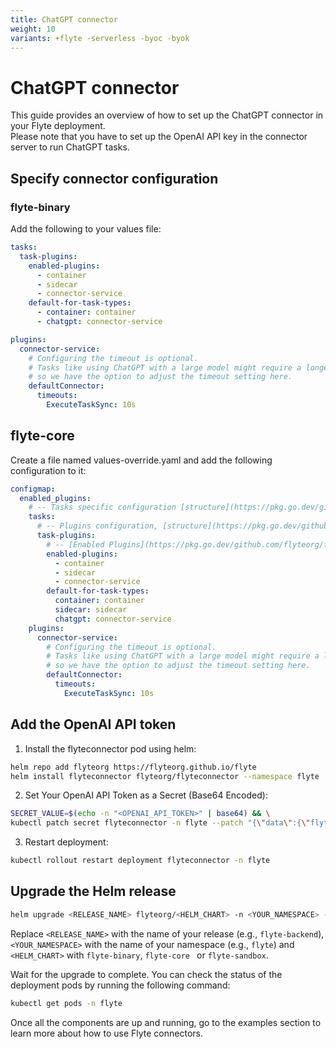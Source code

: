 ```yaml
---
title: ChatGPT connector
weight: 10
variants: +flyte -serverless -byoc -byok
---
```


# ChatGPT connector

This guide provides an overview of how to set up the ChatGPT connector in your Flyte deployment.  
Please note that you have to set up the OpenAI API key in the connector server to run ChatGPT tasks.

## Specify connector configuration

### flyte-binary

Add the following to your values file:

```yaml
tasks:
  task-plugins:
    enabled-plugins:
      - container
      - sidecar
      - connector-service
    default-for-task-types:
      - container: container
      - chatgpt: connector-service

plugins:
  connector-service:
    # Configuring the timeout is optional.
    # Tasks like using ChatGPT with a large model might require a longer time, 
    # so we have the option to adjust the timeout setting here.
    defaultConnector:
      timeouts:
        ExecuteTaskSync: 10s
```

## flyte-core

Create a file named values-override.yaml and add the following configuration to it:

```yaml
configmap:
  enabled_plugins:
    # -- Tasks specific configuration [structure](https://pkg.go.dev/github.com/flyteorg/flytepropeller/pkg/controller/nodes/task/config#GetConfig)
    tasks:
      # -- Plugins configuration, [structure](https://pkg.go.dev/github.com/flyteorg/flytepropeller/pkg/controller/nodes/task/config#TaskPluginConfig)
      task-plugins:
        # -- [Enabled Plugins](https://pkg.go.dev/github.com/flyteorg/flyteplugins/go/tasks/config#Config). Enable sagemaker*, athena if you install the backend
        enabled-plugins:
          - container
          - sidecar
          - connector-service
        default-for-task-types:
          container: container
          sidecar: sidecar
          chatgpt: connector-service
    plugins:
      connector-service:
        # Configuring the timeout is optional.
        # Tasks like using ChatGPT with a large model might require a longer time, 
        # so we have the option to adjust the timeout setting here.
        defaultConnector:
          timeouts:
            ExecuteTaskSync: 10s
```
## Add the OpenAI API token
1. Install the flyteconnector pod using helm:
```bash
helm repo add flyteorg https://flyteorg.github.io/flyte
helm install flyteconnector flyteorg/flyteconnector --namespace flyte
```

2. Set Your OpenAI API Token as a Secret (Base64 Encoded):
```bash
SECRET_VALUE=$(echo -n "<OPENAI_API_TOKEN>" | base64) && \
kubectl patch secret flyteconnector -n flyte --patch "{\"data\":{\"flyte_openai_api_key\":\"$SECRET_VALUE\"}}"
```
3. Restart deployment:

```bash
kubectl rollout restart deployment flyteconnector -n flyte
```
## Upgrade the Helm release


```bash
helm upgrade <RELEASE_NAME> flyteorg/<HELM_CHART> -n <YOUR_NAMESPACE> --values values-override.yaml

```

Replace ``<RELEASE_NAME>`` with the name of your release (e.g., ``flyte-backend``),
``<YOUR_NAMESPACE>`` with the name of your namespace (e.g., ``flyte``) and `<HELM_CHART>` with `flyte-binary`, `flyte-core ` or `flyte-sandbox`.


Wait for the upgrade to complete. You can check the status of the deployment pods by running the following command:

```bash
kubectl get pods -n flyte
```

Once all the components are up and running, go to the examples section to learn more about how to use Flyte connectors.



